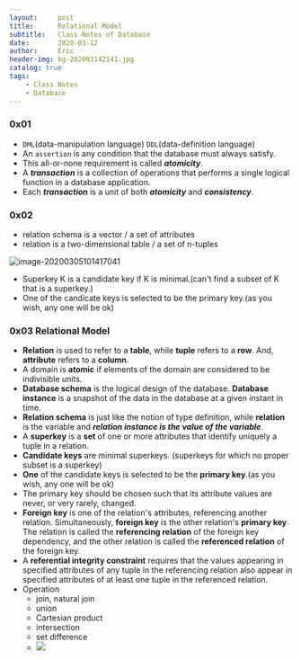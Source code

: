 ```yaml
---
layout:     post
title:      Relational Model
subtitle:   Class Notes of Database
date:       2020-03-12
author:     Eric
header-img: bg-202003142141.jpg
catalog: true
tags:
    - Class Notes
    - Database
---
```






### 0x01

* `DML`(data-manipulation language) `DDL`(data-definition language)
* An `assertion` is any condition that the database must always satisfy. 
* This all-or-none requirement is called ***atomicity***.
* A ***transaction*** is a collection of operations that performs a single logical function in a database application.
* Each ***transaction*** is a unit of both ***atomicity*** and ***consistency***.



### 0x02

* relation schema is a vector  / a set of attributes
* relation is a two-dimensional table  / a set of n-tuples

![image-20200305101417041](http://q7266277k.bkt.clouddn.com/image-20200305101417041.jpg)

* Superkey K is a candidate key if K is minimal.(can't find a subset of K that is a superkey.)
* One of the candicate keys is selected to be the primary key.(as you wish, any one will be ok)



### 0x03 Relational Model

* **Relation** is used to refer to a **table**, while **tuple** refers to a **row**. And, **attribute** refers to a **column**.
* A domain is **atomic** if elements of the domain are considered to be indivisible units.
* **Database schema** is the logical design of the database. **Database instance** is a snapshot of the data in the database at a given instant in time.
* **Relation schema** is just like the notion of type definition, while **relation** is the variable and ***relation instance is the value of the variable***.
* A **superkey** is a **set** of one or more attributes that identify uniquely a tuple in a relation.
* **Candidate keys** are minimal superkeys. (superkeys for which no proper subset is a superkey)
* **One** of the candidate keys is selected to be the **primary key**.(as you wish, any one will be ok)
* The primary key should be chosen such that its attribute values are never, or very rarely, changed.
* **Foreign key** is one of the relation's attributes, referencing another relation. Simultaneously, **foreign key** is the other relation's **primary key**. The relation is called the **referencing relation** of the foreign key dependency, and the other relation is called the **referenced relation** of the foreign key.
* A **referential integrity constraint** requires that the values appearing in specified attributes of any tuple in the referencing relation also appear in specified attributes of at least one tuple in the referenced relation.
* Operation
  * join, natural join
  * union
  * Cartesian product
  * intersection
  * set difference
  * ![](http://q7266277k.bkt.clouddn.com/20200316220658.png)

